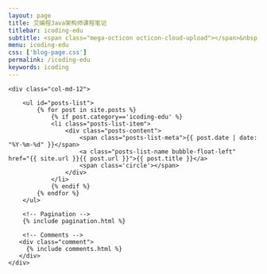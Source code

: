 ```yaml
---
layout: page
title: 艾编程Java架构师课程笔记
titlebar: icoding-edu
subtitle: <span class="mega-octicon octicon-cloud-upload"></span>&nbsp;&nbsp;日均亿级访问系统架构设计训练营，<a href="https://www.icodingedu.com/" target="_blank">更多精选课程 ，<font color="#EB9439">点我</font>查看！</a>
menu: icoding-edu
css: ['blog-page.css']
permalink: /icoding-edu
keywords: icoding
---
```

<div class="row">

    <div class="col-md-12">

        <ul id="posts-list">
            {% for post in site.posts %}
                {% if post.category=='icoding-edu' %}
                <li class="posts-list-item">
                    <div class="posts-content">
                        <span class="posts-list-meta">{{ post.date | date: "%Y-%m-%d" }}</span>
                        <a class="posts-list-name bubble-float-left" href="{{ site.url }}{{ post.url }}">{{ post.title }}</a>
                        <span class='circle'></span>
                    </div>
                </li>
                {% endif %}
            {% endfor %}
        </ul> 

        <!-- Pagination -->
        {% include pagination.html %}

        <!-- Comments -->
       <div class="comment">
         {% include comments.html %}
       </div>
    </div>

</div>
<script>
    $(document).ready(function(){

        // Enable bootstrap tooltip
        $("body").tooltip({ selector: '[data-toggle=tooltip]' });

    });
</script>
